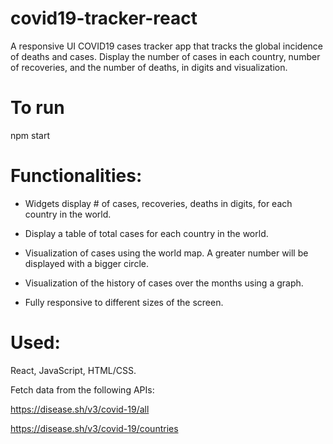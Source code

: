 # covid19-tracker-react

A responsive UI COVID19 cases tracker app that tracks the global incidence of deaths and cases. Display the number of cases in each country, number of recoveries, and the number of deaths, in digits and visualization.

# To run
npm start
 
# Functionalities:

- Widgets display # of cases, recoveries, deaths in digits, for each country in the world. 

- Display a table of total cases for each country in the world. 

- Visualization of cases using the world map. A greater number will be displayed with a bigger circle. 

- Visualization of the history of cases over the months using a graph.

- Fully responsive to different sizes of the screen.

# Used:

React, JavaScript, HTML/CSS.

Fetch data from the following APIs: 

https://disease.sh/v3/covid-19/all

https://disease.sh/v3/covid-19/countries
